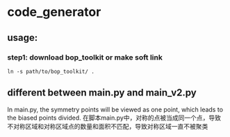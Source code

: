 # code_generator

## usage:

### step1: download bop_toolkit or make soft link

```ln -s path/to/bop_toolkit/ .```


## different between main.py and main_v2.py
In main.py, the symmetry points will be viewed as one point, which leads to the biased points divided.
在脚本main.py中，对称的点被当成同一个点，导致不对称区域和对称区域点的数量和面积不匹配，导致对称区域一直不被聚类

